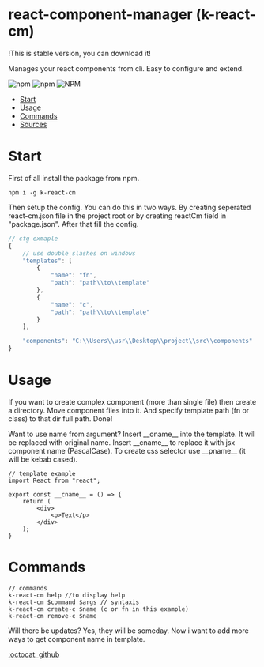 react-component-manager (k-react-cm)
===================
!This is stable version, you can download it!

Manages your react components from cli. Easy to configure and extend.

<!-- shileds -->

![npm](https://img.shields.io/npm/v/k-react-cm)
![npm](https://img.shields.io/npm/dm/k-react-cm)
![NPM](https://img.shields.io/npm/l/k-react-cm)

* [Start](#Start)
* [Usage](#Usage)
* [Commands](#Commands)
* [Sources](#Sources)

# Start
First of all install the package from npm.

```
npm i -g k-react-cm
```

Then setup the config. You can do this in two ways. By creating seperated react-cm.json file in the project root or by creating reactCm field in "package.json". After that fill the config.

``` ts json
// cfg exmaple
{
    // use double slashes on windows
    "templates": [
        {
            "name": "fn",
            "path": "path\\to\\template"
        },
        {
            "name": "c",
            "path": "path\\to\\template"
        }
    ],

    "components": "C:\\Users\\usr\\Desktop\\project\\src\\components"
}
```

# Usage
If you want to create complex component (more than single file) then create a directory. Move component files into it. And specify template path (fn or class) to that dir full path. Done!

Want to use name from argument? Insert \_\_oname__ into the template. It will be replaced with original name. Insert \_\_cname__ to replace it with jsx component name (PascalCase). To create css selector use \_\_pname__ (it will be kebab cased).

``` tsx
// template example
import React from "react";

export const __cname__ = () => {
    return (
        <div>
            <p>Text</p>
        </div>
    );
}
```

# Commands
```
// commands
k-react-cm help //to display help
k-react-cm $command $args // syntaxis
k-react-cm create-c $name (c or fn in this example)
k-react-cm remove-c $name
```

Will there be updates?
Yes, they will be someday. Now i want to add more ways to get component name in template.


[:octocat: github](https://github.com/Kostayne/react-cm)

